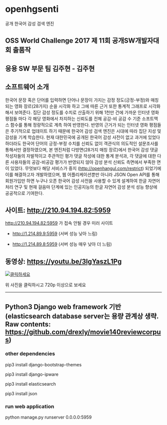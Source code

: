 # openhgsenti
공개 한국어 감성 검색 엔진

## OSS World Challenge 2017 제 11회 공개SW개발자대회 출품작

## 응용 SW 부문 팀 김주현 - 김주현

## 소프트웨어 소개

한국어 문장 혹은 단어를 입력하면 단어나 문장이 가지는 감정 정도(긍정-부정)와 매칭 되는 영화 장르(28가지) 순을 시각화 하고 그에 따른 근거 또한 통계적 그래프로 시각화 해서 보여준다.  집단 감성 정도를 수치로 산출하기 위해 1천만 건에 가까운 인터넷 영화 평점들 마다 각 해당 영화에서 차지하는 신뢰도를 전체 공감-비 공감 수 기준 소프트맥스 함수를 통해 정량적으로 계측 하여 반영한다. 반영의 근거가 되는 인터넷 영화 평점들은 주기적으로 업데이트 하기 때문에 한국어 감성 검색 엔진은 시대에 따라 집단 지성 및 감성을 기계 학습한다. 현재 대한민국에 공개된 한국어 감성 사전이 없고 과거에 있었다 하더라도 한국어 단어의 긍정-부정 수치를 신뢰도 없이 객관식의 의도적인 설문조사를 통해서만 결정하였으며, 본 엔진처럼 다방면(28가지 매칭 장르)에서 한국어 감성 댓글 작성자들의 자발적이고 주관적인 평가 댓글 작성에 대한 통계 분석과, 각 댓글에 대한 다른 사용자들의 공감-비공감 평가가 반영되지 않아 감성 분석 신뢰도 측면에서 부족한 면이 있었다. 무엇보다 해당 서비스가 중지 (http://openhangul.com/restrict) 되었기에 이를 해결하고자 개발하였으며, 웹 어플리케이션뿐만 아니라 JSON Open API를 통해 회원가입만 하면 누구나 오픈 한국어 감성 사전을 사용할 수 있게 설계하여 한글 자연어 처리 연구 및 현재 걸음마 단계에 있는 인공지능의 한글 자연어 감성 분석 성능 향상에 공공적으로 기여한다.

## 사이트: http://210.94.194.82:5959 

http://210.94.194.82:5959 가 접속 안될 경우 미러 사이트

* http://1.214.89.9:5959 (서버 성능 낮아 느림)

* http://1.214.89.8:5959 (서버 성능 매우 낮아 더 느림)

## 동영상: https://youtu.be/3lgYaszL1Pg
[![클릭하세요](http://i3.ytimg.com/vi/3lgYaszL1Pg/hqdefault.jpg)](https://youtu.be/3lgYaszL1Pg)

위 사진을 클릭하시고 720p 이상으로 보세요
* * *
## Python3 Django web framework 기반 (elasticsearch database server는 용량 관계상 생략. Raw contents: https://github.com/drexly/movie140reviewcorpus)

### other dependencies

pip3 install django-bootstrap-themes

pip3 install django-ipware

pip3 install elasticsearch

pip3 install json

### run web application

python manage.py runserver 0.0.0.0:5959


